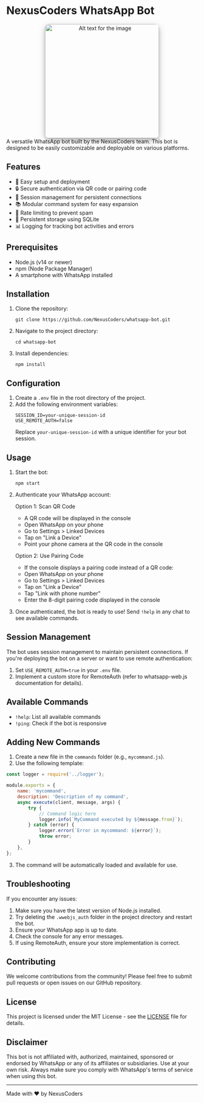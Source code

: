 # NexusCoders WhatsApp Bot
<div align="center">
  <img src="https://tiny.one/yp48vtzf" alt="Alt text for the image" style="border-radius: 10px; box-shadow: 0 4px 8px 0 rgba(0, 0, 0, 0.2), 0 6px 20px 0 rgba(0, 0, 0, 0.19);" width="300">
</div>
A versatile WhatsApp bot built by the NexusCoders team. This bot is designed to be easily customizable and deployable on various platforms.

## Features

- 🚀 Easy setup and deployment
- 🔒 Secure authentication via QR code or pairing code
- 💾 Session management for persistent connections
- 📚 Modular command system for easy expansion
- 🚦 Rate limiting to prevent spam
- 💾 Persistent storage using SQLite
- 📊 Logging for tracking bot activities and errors

## Prerequisites

- Node.js (v14 or newer)
- npm (Node Package Manager)
- A smartphone with WhatsApp installed

## Installation

1. Clone the repository:
   ```
   git clone https://github.com/NexusCoders/whatsapp-bot.git
   ```

2. Navigate to the project directory:
   ```
   cd whatsapp-bot
   ```

3. Install dependencies:
   ```
   npm install
   ```

## Configuration

1. Create a `.env` file in the root directory of the project.
2. Add the following environment variables:
   ```
   SESSION_ID=your-unique-session-id
   USE_REMOTE_AUTH=false
   ```
   Replace `your-unique-session-id` with a unique identifier for your bot session.

## Usage

1. Start the bot:
   ```
   npm start
   ```

2. Authenticate your WhatsApp account:

   Option 1: Scan QR Code
   - A QR code will be displayed in the console
   - Open WhatsApp on your phone
   - Go to Settings > Linked Devices
   - Tap on "Link a Device"
   - Point your phone camera at the QR code in the console

   Option 2: Use Pairing Code
   - If the console displays a pairing code instead of a QR code:
   - Open WhatsApp on your phone
   - Go to Settings > Linked Devices
   - Tap on "Link a Device"
   - Tap "Link with phone number"
   - Enter the 8-digit pairing code displayed in the console

3. Once authenticated, the bot is ready to use! Send `!help` in any chat to see available commands.

## Session Management

The bot uses session management to maintain persistent connections. If you're deploying the bot on a server or want to use remote authentication:

1. Set `USE_REMOTE_AUTH=true` in your `.env` file.
2. Implement a custom store for RemoteAuth (refer to whatsapp-web.js documentation for details).

## Available Commands

- `!help`: List all available commands
- `!ping`: Check if the bot is responsive

## Adding New Commands

1. Create a new file in the `commands` folder (e.g., `mycommand.js`).
2. Use the following template:

```javascript
const logger = require('../logger');

module.exports = {
    name: 'mycommand',
    description: 'Description of my command',
    async execute(client, message, args) {
        try {
            // Command logic here
            logger.info(`MyCommand executed by ${message.from}`);
        } catch (error) {
            logger.error(`Error in mycommand: ${error}`);
            throw error;
        }
    },
};
```

3. The command will be automatically loaded and available for use.

## Troubleshooting

If you encounter any issues:

1. Make sure you have the latest version of Node.js installed.
2. Try deleting the `.wwebjs_auth` folder in the project directory and restart the bot.
3. Ensure your WhatsApp app is up to date.
4. Check the console for any error messages.
5. If using RemoteAuth, ensure your store implementation is correct.

## Contributing

We welcome contributions from the community! Please feel free to submit pull requests or open issues on our GitHub repository.

## License

This project is licensed under the MIT License - see the [LICENSE](LICENSE) file for details.

## Disclaimer

This bot is not affiliated with, authorized, maintained, sponsored or endorsed by WhatsApp or any of its affiliates or subsidiaries. Use at your own risk. Always make sure you comply with WhatsApp's terms of service when using this bot.

---

Made with ❤️ by NexusCoders
